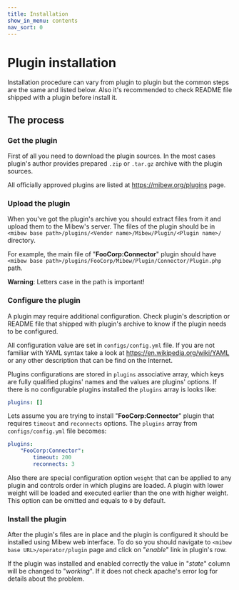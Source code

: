 ```yaml
---
title: Installation
show_in_menu: contents
nav_sort: 0
---
```


# Plugin installation

Installation procedure can vary from plugin to plugin but the common steps are
the same and listed below. Also it's recommended to check README file shipped
with a plugin before install it.


## The process

### Get the plugin

First of all you need to download the plugin sources. In the most cases plugin's
author provides prepared `.zip` or `.tar.gz` archive with the plugin sources.

All officially approved plugins are listed at https://mibew.org/plugins page.


### Upload the plugin

When you've got the plugin's archive you should extract files from it and upload
them to the Mibew's server. The files of the plugin should be in
`<mibew base path>/plugins/<Vendor name>/Mibew/Plugin/<Plugin name>/` directory.

For example, the main file of "**FooCorp:Connector**" plugin should have
`<mibew base path>/plugins/FooCorp/Mibew/Plugin/Connector/Plugin.php` path.

**Warning**: Letters case in the path is important!


### Configure the plugin

A plugin may require additional configuration. Check plugin's description or
README file that shipped with plugin's archive to know if the plugin needs to be
configured.

All configuration value are set in `configs/config.yml` file. If you are not
familiar with YAML syntax take a look at https://en.wikipedia.org/wiki/YAML or
any other description that can be find on the Internet.

Plugins configurations are stored in `plugins` associative array, which keys are
fully qualified plugins' names and the values are plugins' options. If there is
no configurable plugins installed the `plugins` array is looks like:

```yaml
plugins: []
```

Lets assume you are trying to install "**FooCorp:Connector**" plugin that requires
`timeout` and `reconnects` options. The `plugins` array from `configs/config.yml`
file becomes:

```yaml
plugins:
    "FooCorp:Connector":
        timeout: 200
        reconnects: 3
```

Also there are special configuration option `weight` that can be applied to
any plugin and controls order in which plugins are loaded. A plugin with lower
weight will be loaded and executed earlier than the one with higher weight. This
option can be omitted and equals to `0` by default.


### Install the plugin

After the plugin's files are in place and the plugin is configured it should be
installed using Mibew web interface. To do so you should navigate to
`<mibew base URL>/operator/plugin` page and click on "_enable_" link in plugin's
row.

If the plugin was installed and enabled correctly the value in "_state_" column
will be changed to "_working_". If it does not check apache's error log for
details about the problem.
